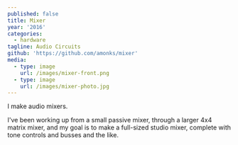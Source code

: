 ```yaml
---
published: false
title: Mixer
year: '2016'
categories:
  - hardware
tagline: Audio Circuits
github: 'https://github.com/amonks/mixer'
media:
  - type: image
    url: /images/mixer-front.png
  - type: image
    url: /images/mixer-photo.jpg
---
```

I make audio mixers.

I've been working up from a small passive mixer, through a larger 4x4 matrix mixer, and my goal is to make a full-sized studio mixer, complete with tone controls and busses and the like.
